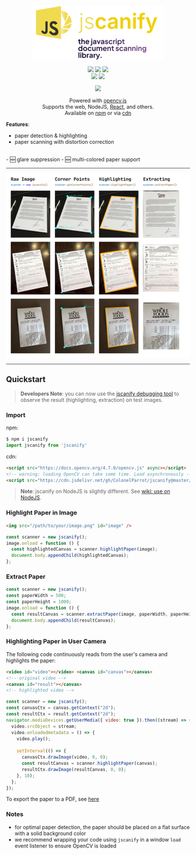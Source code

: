 <p align="center">
    <img src="docs/images/logo-github.png" height="150">
</p>

<p align="center">
    <a href="https://www.jsdelivr.com/package/gh/ColonelParrot/jscanify"><img src="https://data.jsdelivr.com/v1/package/gh/ColonelParrot/jscanify/badge"></a>
    <a href="https://cdnjs.com/libraries/jscanify"><img src="https://img.shields.io/cdnjs/v/jscanify"></a>
    <a href="https://npmjs.com/package/jscanify"><img src="https://badgen.net/npm/dw/jscanify"></a>
    <br />
    <a href="https://github.com/puffinsoft/jscanify/blob/master/LICENSE"><img src="https://img.shields.io/github/license/puffinsoft/jscanify.svg"></a>
    <a href="https://npmjs.com/package/jscanify"><img src="https://badgen.net/npm/v/jscanify"></a>
</p>

<p align="center">
  <a href="https://nodei.co/npm/jscanify/"><img src="https://nodei.co/npm/jscanify.png"></a>
</p>

<p align="center">
Powered with <a href="https://docs.opencv.org/3.4/d5/d10/tutorial_js_root.html">opencv.js</a><br/>
Supports the web, NodeJS, <a href="https://github.com/ColonelParrot/react-scanify-demo">React</a>, and others.
<br/>
Available on <a href="https://www.npmjs.com/package/jscanify">npm</a> or via <a href="https://www.jsdelivr.com/package/gh/ColonelParrot/jscanify">cdn</a><br/>
</p>

**Features**:

- paper detection & highlighting
- paper scanning with distortion correction
<br/>
- 🆕 glare suppression
- 🆕 multi-colored paper support

<hr />

<img src="docs/images/github-explanation-long.png" />

<hr/>

## Quickstart

> **Developers Note**: you can now use the [jscanify debugging tool](https://colonelparrot.github.io/jscanify/tester.html) to observe the result (highlighting, extraction) on test images.

### Import

npm:

```js
$ npm i jscanify
import jscanify from 'jscanify'
```

cdn:

```html
<script src="https://docs.opencv.org/4.7.0/opencv.js" async></script>
<!-- warning: loading OpenCV can take some time. Load asynchronously -->
<script src="https://cdn.jsdelivr.net/gh/ColonelParrot/jscanify@master/src/jscanify.min.js"></script>
```

> **Note**: jscanify on NodeJS is slightly different. See [wiki: use on NodeJS](https://github.com/ColonelParrot/jscanify/wiki#use-on-nodejs).

### Highlight Paper in Image

```html
<img src="/path/to/your/image.png" id="image" />
```

```js
const scanner = new jscanify();
image.onload = function () {
  const highlightedCanvas = scanner.highlightPaper(image);
  document.body.appendChild(highlightedCanvas);
};
```

### Extract Paper

```js
const scanner = new jscanify();
const paperWidth = 500;
const paperHeight = 1000;
image.onload = function () {
  const resultCanvas = scanner.extractPaper(image, paperWidth, paperHeight);
  document.body.appendChild(resultCanvas);
};
```

### Highlighting Paper in User Camera

The following code continuously reads from the user's camera and highlights the paper:

```html
<video id="video"></video> <canvas id="canvas"></canvas>
<!-- original video -->
<canvas id="result"></canvas>
<!-- highlighted video -->
```

```js
const scanner = new jscanify();
const canvasCtx = canvas.getContext("2d");
const resultCtx = result.getContext("2d");
navigator.mediaDevices.getUserMedia({ video: true }).then((stream) => {
  video.srcObject = stream;
  video.onloadedmetadata = () => {
    video.play();

    setInterval(() => {
      canvasCtx.drawImage(video, 0, 0);
      const resultCanvas = scanner.highlightPaper(canvas);
      resultCtx.drawImage(resultCanvas, 0, 0);
    }, 10);
  };
});
```

To export the paper to a PDF, see [here](https://stackoverflow.com/questions/23681325/convert-canvas-to-pdf)

### Notes

- for optimal paper detection, the paper should be placed on a flat surface with a solid background color
- we recommend wrapping your code using `jscanify` in a window `load` event listener to ensure OpenCV is loaded
